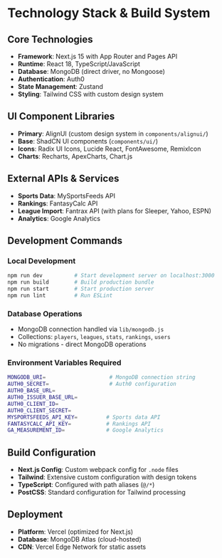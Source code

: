 # Technology Stack & Build System

## Core Technologies
- **Framework**: Next.js 15 with App Router and Pages API
- **Runtime**: React 18, TypeScript/JavaScript
- **Database**: MongoDB (direct driver, no Mongoose)
- **Authentication**: Auth0
- **State Management**: Zustand
- **Styling**: Tailwind CSS with custom design system

## UI Component Libraries
- **Primary**: AlignUI (custom design system in `components/alignui/`)
- **Base**: ShadCN UI components (`components/ui/`)
- **Icons**: Radix UI Icons, Lucide React, FontAwesome, RemixIcon
- **Charts**: Recharts, ApexCharts, Chart.js

## External APIs & Services
- **Sports Data**: MySportsFeeds API
- **Rankings**: FantasyCalc API
- **League Import**: Fantrax API (with plans for Sleeper, Yahoo, ESPN)
- **Analytics**: Google Analytics

## Development Commands

### Local Development
```bash
npm run dev          # Start development server on localhost:3000
npm run build        # Build production bundle
npm run start        # Start production server
npm run lint         # Run ESLint
```

### Database Operations
- MongoDB connection handled via `lib/mongodb.js`
- Collections: `players`, `leagues`, `stats`, `rankings`, `users`
- No migrations - direct MongoDB operations

### Environment Variables Required
```bash
MONGODB_URI=                    # MongoDB connection string
AUTH0_SECRET=                   # Auth0 configuration
AUTH0_BASE_URL=
AUTH0_ISSUER_BASE_URL=
AUTH0_CLIENT_ID=
AUTH0_CLIENT_SECRET=
MYSPORTSFEEDS_API_KEY=         # Sports data API
FANTASYCALC_API_KEY=           # Rankings API
GA_MEASUREMENT_ID=             # Google Analytics
```

## Build Configuration
- **Next.js Config**: Custom webpack config for `.node` files
- **Tailwind**: Extensive custom configuration with design tokens
- **TypeScript**: Configured with path aliases (`@/*`)
- **PostCSS**: Standard configuration for Tailwind processing

## Deployment
- **Platform**: Vercel (optimized for Next.js)
- **Database**: MongoDB Atlas (cloud-hosted)
- **CDN**: Vercel Edge Network for static assets